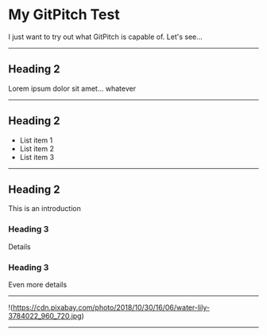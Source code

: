 # My GitPitch Test

I just want to try out what GitPitch is capable of. Let's see...

---

## Heading 2

Lorem ipsum dolor sit amet... whatever

---

## Heading 2

- List item 1
- List item 2
- List item 3

---

## Heading 2

This is an introduction

### Heading 3

Details

### Heading 3

Even more details

---

!(https://cdn.pixabay.com/photo/2018/10/30/16/06/water-lily-3784022_960_720.jpg)

---
